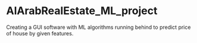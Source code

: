 # AlArabRealEstate_ML_project
Creating a GUI software with ML algorithms running behind to predict price of house by given features. 
